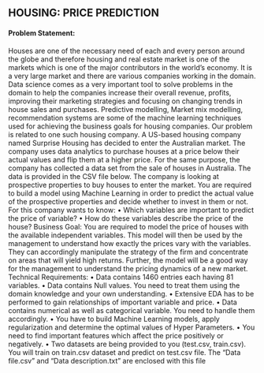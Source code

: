 ## HOUSING: PRICE PREDICTION
#### Problem Statement:
Houses are one of the necessary need of each and every person around the globe and therefore housing and real estate 
market is one of the markets which is one of the major contributors in the world’s economy. It is a very large market 
and there are various companies working in the domain. Data science comes as a very important tool to solve problems 
in the domain to help the companies increase their overall revenue, profits, improving their marketing strategies and 
focusing on changing trends in house sales and purchases. Predictive modelling, Market mix modelling, 
recommendation systems are some of the machine learning techniques used for achieving the business goals for housing 
companies. Our problem is related to one such housing company.
A US-based housing company named Surprise Housing has decided to enter the Australian market. The company uses 
data analytics to purchase houses at a price below their actual values and flip them at a higher price. For the same 
purpose, the company has collected a data set from the sale of houses in Australia. The data is provided in the CSV file 
below.
The company is looking at prospective properties to buy houses to enter the market. You are required to build a model 
using Machine Learning in order to predict the actual value of the prospective properties and decide whether to invest 
in them or not. For this company wants to know:
• Which variables are important to predict the price of variable?
• How do these variables describe the price of the house?
Business Goal:
You are required to model the price of houses with the available independent variables. This model will then be used 
by the management to understand how exactly the prices vary with the variables. They can accordingly manipulate the 
strategy of the firm and concentrate on areas that will yield high returns. Further, the model will be a good way for the 
management to understand the pricing dynamics of a new market.
Technical Requirements:
• Data contains 1460 entries each having 81 variables.
• Data contains Null values. You need to treat them using the domain knowledge and your own understanding.
• Extensive EDA has to be performed to gain relationships of important variable and price.
• Data contains numerical as well as categorical variable. You need to handle them accordingly.
• You have to build Machine Learning models, apply regularization and determine the optimal values of Hyper 
Parameters. 
• You need to find important features which affect the price positively or negatively.
• Two datasets are being provided to you (test.csv, train.csv). You will train on train.csv dataset and predict on 
test.csv file.
The “Data file.csv” and “Data description.txt” are enclosed with this file
